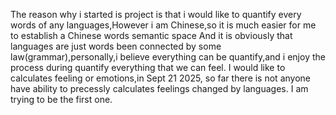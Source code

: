 The reason why i started is project is that i would like to quantify every words of any languages,However i am Chinese,so it is much easier for me to establish a Chinese words semantic space
And it is obviously that languages are just words been connected by some law(grammar),personally,i believe everything can be quantify,and i enjoy the process during quantify everything that we can feel.
I would like to calculates feeling or emotions,in Sept 21 2025, so far there is not anyone have ability to precessly calculates feelings changed by languages.
I am trying to be the first one.
